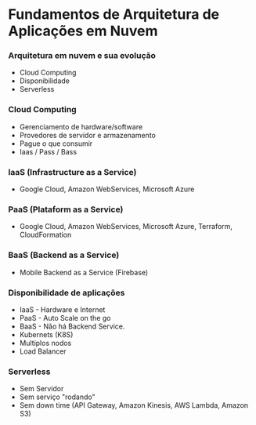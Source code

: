 # Fundamentos de Arquitetura de Aplicações em Nuvem

### Arquitetura em nuvem e sua evolução

- Cloud Computing
- Disponibilidade
- Serverless

### Cloud Computing

- Gerenciamento de hardware/software
- Provedores de servidor e armazenamento
- Pague o que consumir
- Iaas / Pass / Bass

### IaaS (Infrastructure as a Service)

- Google Cloud, Amazon WebServices, Microsoft Azure

### PaaS (Plataform as a Service)

- Google Cloud, Amazon WebServices, Microsoft Azure, Terraform, CloudFormation

### BaaS (Backend as a Service)

- Mobile Backend as a Service (Firebase)

### Disponibilidade de aplicações

- IaaS - Hardware e Internet
- PaaS - Auto Scale on the go
- BaaS - Não há Backend Service.
- Kubernets (K8S)
- Multiplos nodos
- Load Balancer

### Serverless

- Sem Servidor
- Sem serviço "rodando"
- Sem down time (API Gateway, Amazon Kinesis, AWS Lambda, Amazon S3)
